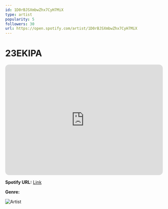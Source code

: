 ```yaml
---
id: 1D0rBJSXmbwZhx7CyH7MiX
type: artist
popularity: 5
followers: 30
url: https://open.spotify.com/artist/1D0rBJSXmbwZhx7CyH7MiX
---
```

# 23EKIPA

<iframe style="border-radius:12px" src="https://open.spotify.com/embed/artist/1D0rBJSXmbwZhx7CyH7MiX" width="100%" height="352" frameBorder="0" allowfullscreen="" allow="autoplay; clipboard-write; encrypted-media; fullscreen; picture-in-picture" loading="lazy"></iframe>

**Spotify URL:** [Link](https://open.spotify.com/artist/1D0rBJSXmbwZhx7CyH7MiX)

**Genre:** 

![Artist](https://i.scdn.co/image/ab6761610000e5eb9fadfdb024dbd8bc63e863cf)
